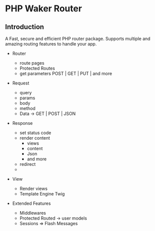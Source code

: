 # PHP Waker Router

## Introduction

A Fast, secure and efficient PHP router package. Supports multiple and amazing routing features to handle your app.

- Router

  - route pages
  - Protected Routes
  - get parameters POST | GET | PUT | and more

- Request

  - query
  - params
  - body
  - method
  - Data -> GET | POST | JSON

- Response

  - set status code
  - render content
    - views
    - content
    - Json
    - and more
  - redirect
  -

- View

  - Render views
  - Template Engine Twig

- Extended Features
  - Middlewares
  - Protected Routed -> user models
  - Sessions => Flash Messages
